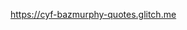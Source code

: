 <a href="https://cyf-bazmurphy-quotes.glitch.me" target="_blank">https://cyf-bazmurphy-quotes.glitch.me</a>
